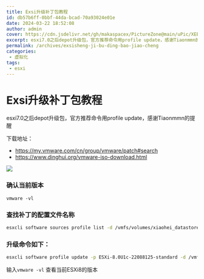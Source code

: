 ```yaml
---
title: Exsi升级补丁包教程
id: db57b6ff-0bbf-44da-bcad-70a93024e01e
date: 2024-03-22 18:52:08
author: admin
cover: https://cdn.jsdelivr.net/gh/makaspacex/PictureZone@main/uPic/XEBAqw.png
excerpt: esxi7.0之后depot升级包，官方推荐命令用profile update，感谢Tiaonmmn的提醒 下载地址： https//my.vmware.com/cn/group/vmware/patch#search https//www.dinghui.org/vmware-iso-down
permalink: /archives/exsisheng-ji-bu-ding-bao-jiao-cheng
categories:
 - 虚拟化
tags: 
 - esxi
---
```


# Exsi升级补丁包教程

esxi7.0之后depot升级包，官方推荐命令用profile update，感谢Tiaonmmn的提醒

下载地址：
- https://my.vmware.com/cn/group/vmware/patch#search
- https://www.dinghui.org/vmware-iso-download.html

![](https://cdn.jsdelivr.net/gh/makaspacex/PictureZone@main/uPic/XEBAqw.png)

###  确认当前版本
`vmware -vl`

### 查找补丁的配置文件名称
```bash
esxcli software sources profile list -d /vmfs/volumes/xiaohei_datastore1/VMware-ESXi-8.0U1c-22088125-depot.zip
```
### 升级命令如下：
```bash
esxcli software profile update -p ESXi-8.0U1c-22088125-standard -d /vmfs/volumes/xiaohei_datastore1/VMware-ESXi-8.0U1c-22088125-depot.zip 
```

输入`vmware -vl` 查看当前ESXi8的版本








